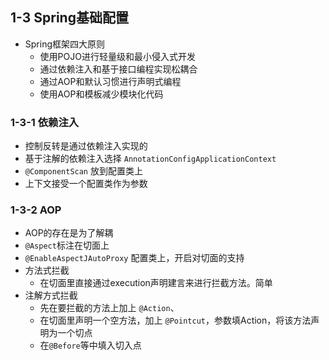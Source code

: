 ## 1-3 Spring基础配置

- Spring框架四大原则
  - 使用POJO进行轻量级和最小侵入式开发
  - 通过依赖注入和基于接口编程实现松耦合
  - 通过AOP和默认习惯进行声明式编程
  - 使用AOP和模板减少模块化代码

### 1-3-1 依赖注入

- 控制反转是通过依赖注入实现的
- 基于注解的依赖注入选择 `AnnotationConfigApplicationContext`
- `@ComponentScan` 放到配置类上
- 上下文接受一个配置类作为参数

### 1-3-2 AOP

- AOP的存在是为了解耦
- `@Aspect`标注在切面上
- `@EnableAspectJAutoProxy` 配置类上，开启对切面的支持
- 方法式拦截
  - 在切面里直接通过execution声明建言来进行拦截方法。简单
- 注解方式拦截
  - 先在要拦截的方法上加上 `@Action`、
  - 在切面里声明一个空方法，加上 `@Pointcut`，参数填Action，将该方法声明为一个切点
  - 在`@Before`等中填入切入点 
